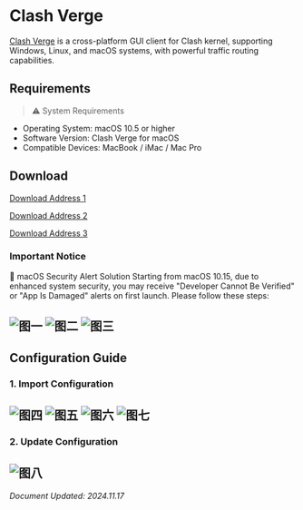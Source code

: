 # Clash Verge

[Clash Verge](https://github.com/clash-verge-rev/clash-verge-rev) is a cross-platform GUI client for Clash kernel, supporting Windows, Linux, and macOS systems, with powerful traffic routing capabilities.

## Requirements

> ⚠️ System Requirements

- Operating System: macOS 10.5 or higher
- Software Version: Clash Verge for macOS
- Compatible Devices: MacBook / iMac / Mac Pro

## Download

[Download Address 1](https://git.886.be/https://github.com/clash-verge-rev/clash-verge-rev/releases/download/v1.7.7/Clash.Verge_1.7.7_aarch64.dmg)

[Download Address 2](https://gh.xxooo.cf/https://github.com/clash-verge-rev/clash-verge-rev/releases/download/v1.7.7/Clash.Verge_1.7.7_aarch64.dmg)

[Download Address 3](https://git.886.be/https://github.com/clash-verge-rev/clash-verge-rev/releases/download/v1.7.7/Clash.Verge_1.7.7_aarch64.dmg)



### Important Notice

📢 macOS Security Alert Solution
Starting from macOS 10.15, due to enhanced system security, you may receive "Developer Cannot Be Verified" or "App Is Damaged" alerts on first launch. Please follow these steps:

![图一](Clash-Verge-01.png)
![图二](Clash-Verge-02.png)
![图三](Clash-Verge-03.png)
---

## Configuration Guide

### 1. Import Configuration

![图四](Clash-Verge-04.png)
![图五](Clash-Verge-05.png)
![图六](Clash-Verge-06.png)
![图七](Clash-Verge-07.png)
---

### 2. Update Configuration

![图八](Clash-Verge-08.png)
---

*Document Updated: 2024.11.17*
